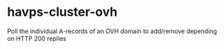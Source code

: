 # havps-cluster-ovh
Poll the individual A-records of an OVH domain to add/remove depending on HTTP 200 replies
